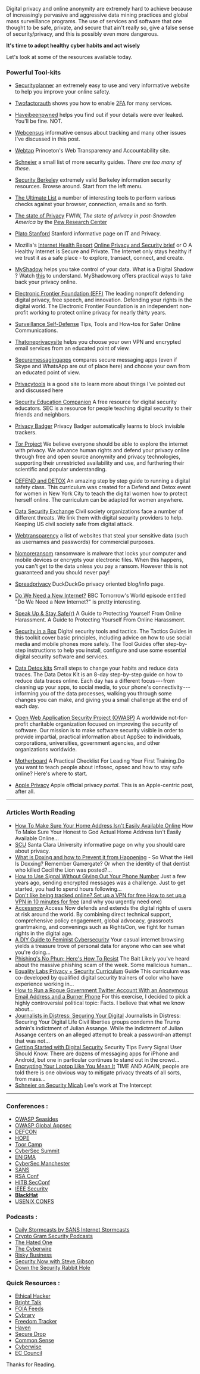 Digital privacy and online anonymity are extremely hard to achieve because of increasingly pervasive and aggressive data mining practices and global mass surveillance programs. The use of services and software that one thought to be safe, private, and secure that ain't really so, give a false sense of security/privacy, and this is possibly even more dangerous.

**It's time to adopt healthy cyber habits and act wisely**

Let's look at some of the resources available today.

### Powerful Tool-kits

 -   [Securityplanner](https://securityplanner.org) an extremely easy to use and very informative website to help you improve your online safety.

 -   [Twofactorauth](https://twofactorauth.org) shows you how to enable [2FA](https://en.wikipedia.org/wiki/Multi-factor_authentication) for many services.

 -   [Haveibeenpwned](https://haveibeenpwned.com) helps you find out if your details were ever leaked. You'll be fine. NOT.

 -   [Webcensus](https://webtransparency.cs.princeton.edu/webcensus/) informative census about tracking and many other issues I've discussed in this post.

-   [Webtap](https://webtap.princeton.edu) Princeton's Web Transparency and Accountability site.

-   [Schneier](https://www.schneier.com/blog/archives/2017/11/motherboard_dig.html) a small list of more security guides. *There are too many of these.*

-   [Security Berkeley](https://security.berkeley.edu/resources) extremely valid Berkeley information security resources. Browse around. Start from the left menu.

-   [The Ultimate List](https://www.ghacks.net/2015/12/28/the-ultimate-online-privacy-test-resource-list/) a number of interesting tools to perform various checks against your browser, connection, emails and so forth.

-   [The state of Privacy](http://www.pewresearch.org/fact-tank/2016/09/21/the-state-of-privacy-in-america/) FWIW, *The state of privacy in post-Snowden America* by the [Pew Research Center](https://en.wikipedia.org/wiki/Pew_Research_Center)

-   [Plato Stanford](https://plato.stanford.edu/entries/it-privacy/) Stanford informative page on IT and Privacy.

-   Mozilla's [Internet Health Report](https://internethealthreport.org/) [Online Privacy and Security brief](https://assets.mozilla.net/pdf/IHPbriefs_Online_Privacy_March_2017.pdf) or O A Healthy Internet is Secure and Private. The Internet only stays healthy if we trust it as a safe place - to explore, transact, connect, and create. 

-   [MyShadow](https://myshadow.org/train) helps you take control of your data. What is a Digital Shadow ? Watch [this](https://myshadow.org/media/video/what-is-a-digital-shadow.mp4) to understand. MyShadow.org offers practical ways to take back your privacy online. 

-   [Electronic Frontier Foundation (EFF)](https://www.eff.org) The leading nonprofit defending digital privacy, free speech, and innovation. Defending your rights in the digital world. The Electronic Frontier Foundation is an independent non-profit working to protect online privacy for nearly thirty years. 

-   [Surveillance Self-Defense](https://ssd.eff.org) Tips, Tools and How-tos for Safer Online Communications.

-   [Thatoneprivacysite](https://thatoneprivacysite.net) helps you choose your own VPN and encrypted email services from an educated point of view.

-   [Securemessagingapps](https://www.securemessagingapps.com) compares secure messaging apps (even if Skype and WhatsApp are out of place here) and choose your own from an educated point of view.

-   [Privacytools](https://www.privacytools.io) is a good site to learn more about things I've pointed out and discussed here

-   [Security Education Companion](https://sec.eff.org) A free resource for digital security educators. SEC is a resource for people teaching digital security to their friends and neighbors. 

-   [Privacy Badger](https://www.eff.org/privacybadger) Privacy Badger automatically learns to block invisible trackers. 

-   [Tor Project](https://www.torproject.org) We believe everyone should be able to explore the internet with privacy. We advance human rights and defend your privacy online through free and open source anonymity and privacy technologies, supporting their unrestricted availability and use, and furthering their scientific and popular understanding. 

-   [DEFEND and DETOX](https://thimbleprojects.org/amira/283780/#overview) An amazing step by step guide to running a digital safety class. This curriculum was created for a Defend and Detox event for women in New York City to teach the digital women how to protect herself online. The curriculum can be adapted for women anywhere. 

-   [Data Security Exchange](https://www.digitalsecurityexchange.org/) Civil society organizations face a number of different threats. We link them with digital security providers to help. Keeping US civil society safe from digital attack. 

-    [Webtransparency](https://webtransparency.cs.princeton.edu/no_boundaries/session_replay_sites.html) a list of websites that steal your sensitive data (such as usernames and passwords) for commercial purposes.

 -   [Nomoreransom](https://www.nomoreransom.org/en/index.html) ransomware is malware that locks your computer and mobile devices or encrypts your electronic files. When this happens, you can't get to the data unless you pay a ransom. However this is not guaranteed and you should never pay!
 
 -   [Spreadprivacy](https://spreadprivacy.com) DuckDuckGo privacy oriented blog/info page.
 
 -   [Do We Need a New Internet?](http://www.bbc.co.uk/programmes/p05y10x8) BBC Tomorrow's World episode entitled "Do We Need a New Internet?" is pretty interesting.
 
-   [Speak Up & Stay Safe(r)](https://onlinesafety.feministfrequency.com/en/) A Guide to Protecting Yourself From Online Harassment. A Guide to Protecting Yourself From Online Harassment. 

-   [Security in a Box](https://tacticssecurityinabox.org) Digital security tools and tactics. The Tactics Guides in this toolkit cover basic principles, including advice on how to use social media and mobile phones more safely. The Tool Guides offer step-by-step instructions to help you install, configure and use some essential digital security software and services. 

-   [Data Detox kits](https://tacticaltech.org/news/data-detox-kit/) Small steps to change your habits and reduce data traces. The Data Detox Kit is an 8-day step-by-step guide on how to reduce data traces online. Each day has a different focus --- from cleaning up your apps, to social media, to your phone's connectivity --- informing you of the data processes, walking you through some changes you can make, and giving you a small challenge at the end of each day. 

-   [Open Web Application Security Project (OWASP)](https://www.owasp.org/index.php/Main_Page) A worldwide not-for-profit charitable organization focused on improving the security of software. Our mission is to make software security visible in order to provide impartial, practical information about AppSec to individuals, corporations, universities, government agencies, and other organizations worldwide. 

-   [Motherboard](https://motherboard.vice.com/en_us/article/4xby8g/how-to-give-a-digital-security-training) A Practical Checklist For Leading Your First Training.Do you want to teach people about infosec, opsec and how to stay safe online? Here's where to start.

-   [Apple Privacy](https://www.apple.com/lae/privacy/) Apple official privacy *portal*. This is an Apple-centric post, after all.

---------

### Articles Worth Reading 

-   [How To Make Sure Your Home Address Isn't Easily Available Online](https://www.autostraddle.com/how-to-make-sure-your-honest-to-god-actual-home-address-isnt-easily-available-online-365455/) How To Make Sure Your Honest to God Actual Home Address Isn't Easily Available Online... 
-   [SCU](https://www.scu.edu/ethics/focus-areas/internet-ethics/resources/why-we-care-about-privacy/) Santa Clara University informative page on why you should care about privacy.
-   [What is Doxing and how to Prevent it from Happening](https://www.propublica.org/article/so-what-the-hell-is-doxxing) - So What the Hell Is Doxxing? Remember Gamergate? Or when the identity of that dentist who killed Cecil the Lion was posted?... 
-   [How to Use Signal Without Giving Out Your Phone Number](https://theintercept.com/2017/09/28/signal-tutorial-second-phone-number/) Just a few years ago, sending encrypted messages was a challenge. Just to get started, you had to spend hours following... 
-   [Don't like being tracked online? Set up a VPN for free How to set up a VPN in 10 minutes for free](https://medium.freecodecamp.org/how-to-set-up-a-vpn-in-5-minutes-for-free-and-why-you-urgently-need-one-d5cdba361907) (and why you urgently need one) 
-   [Accessnow](https://www.accessnow.org/first-look-at-digital-security/) Access Now defends and extends the digital rights of users at risk around the world. By combining direct technical support, comprehensive policy engagement, global advocacy, grassroots grantmaking, and convenings such as RightsCon, we fight for human rights in the digital age. 
-   [A DIY Guide to Feminist Cybersecurity](https://hackblossom.org/cybersecurity/) Your casual internet browsing yields a treasure trove of personal data for anyone who can see what you're doing... 
-   [Phishing's No Phun; Here's How To Resist](https://www.autostraddle.com/phishings-no-phun-heres-how-to-resist-the-bait-378342/) The Bait Likely you've heard about the massive phishing scam of the week. Some malicious human... 
-   [Equality Labs Privacy + Security Curriculum](https://www.equalitylabs.org/curriculum/) Guide This curriculum was co-developed by qualified digital security trainers of color who have experience working in... 
-   [How to Run a Rogue Government Twitter Account With an Anonymous Email Address and a Burner Phone](https://www.theguardian.com/global-development/poverty-matters/2011/aug/04/digital-technology-development-tool) For this exercise, I decided to pick a highly controversial political topic: Facts. I believe that what we know about... 
-   [Journalists in Distress: Securing Your Digital](https://freedom.press/news/civil-liberties-groups-condemn-trump-admins-indictment-julian-assange/) Journalists in Distress: Securing Your Digital Life Civil liberties groups condemn the Trump admin's indictment of Julian Assange. While the indictment of Julian Assange centers on an alleged attempt to break a password-an attempt that was not... 
-   [Getting Started with Digital Security](https://theintercept.com/2016/07/02/security-tips-every-signal-user-should-know/) Security Tips Every Signal User Should Know. There are dozens of messaging apps for iPhone and Android, but one in particular continues to stand out in the crowd... 
-   [Encrypting Your Laptop Like You Mean It](https://theintercept.com/2015/04/27/encrypting-laptop-like-mean/) TIME AND AGAIN, people are told there is one obvious way to mitigate privacy threats of all sorts, from mass... 
-   [Schneier on Security Micah](https://theintercept.com/staff/micah-lee/) Lee's work at The Intercept

---------

### Conferences :

-   [OWASP Seasides](https://www.owaspseasides.com/)
-   [OWASP Global Appsec](https://www.iacertification.org/cpt_certified_penetration_tester.html)
-   [DEFCON](https://www.iacertification.org/cept_certified_expert_penetration_tester.html)
-   [HOPE](https://hope.net/) 
-   [Toor Camp](http://toorcamp.toorcon.net/) 
-   [CyberSec Summit](https://cybersummitusa.com/2017-boston/) 
-   [ENIGMA](https://www.usenix.org/conference/enigma2017#main%5C) 
-   [CyberSec Manchester](https://infosec-conferences.com/events-in-2019/cyber-security-manchester/) 
-   [SANS](https://www.sans.org/event/miami-2019) 
-   [RSA Conf](https://www.rsaconference.com/events/us19) 
-   [HITB SecConf](https://conference.hitb.org/) 
-   [IEEE Security](https://www.ieee-security.org/TC/SP2019/) 
-   <b>[BlackHat](https://blackhat.com/)</b> 
-   [USENIX CONFS](https://www.usenix.org/conferences)

### Podcasts :

-   [Daily Stormcasts by SANS Internet Stormcasts](https://isc.sans.edu/podcast.html#stormcast) 
-   [Crypto Gram Security Podcasts](https://crypto-gram.libsyn.com/) 
-   [The Hated One](https://www.youtube.com/channel/UCjr2bPAyPV7t35MvcgT3W8Q) 
-   [The Cyberwire](https://www.thecyberwire.com/podcasts/) 
-   [Risky Business](http://risky.biz/netcasts/risky-business) 
-   [Security Now with Steve Gibson](https://twit.tv/shows/security-now) 
-   [Down the Security Rabbit Hole](http://podcast.wh1t3rabbit.net/)

### Quick Resources :

-   [Ethical Hacker](https://ethicalhacker.net/) 
-   [Bright Talk](https://www.brighttalk.com/topic/cyber-security/) 
-   [FOIA Feeds](https://twitter.com/foiafeed) 
-   [Cybrary](https://www.cybrary.it/) 
-   [Freedom Tracker](https://pressfreedomtracker.us/) 
-   [Haven](https://guardianproject.github.io/haven/) 
-   [Secure Drop](https://securedrop.org/) 
-   [Common Sense](https://www.commonsense.org/education/digital-citizenship/privacy-and-security) 
-   [Cyberwise](https://www.cyberwise.org/) 
-   [EC Council](https://ciso.eccouncil.org/webinars/)
    
Thanks for Reading.
